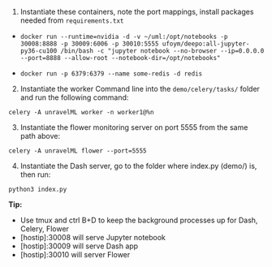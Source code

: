 1. Instantiate these containers, note the port mappings, install packages needed from `requirements.txt`

* `docker run --runtime=nvidia -d -v ~/uml:/opt/notebooks -p 30008:8888 -p 30009:6006 -p 30010:5555 ufoym/deepo:all-jupyter-py36-cu100 /bin/bash -c "jupyter notebook --no-browser --ip=0.0.0.0 --port=8888 --allow-root --notebook-dir=/opt/notebooks"`

* `docker run -p 6379:6379 --name some-redis -d redis`

2. Instantiate the worker 
Command line into the `demo/celery/tasks/` folder and run the following command:

`celery -A unravelML worker -n worker1@%n`

3. Instantiate the flower monitoring server on port 5555 from the same path above:

`celery -A unravelML flower --port=5555`

4. Instantiate the Dash server, go to the folder where index.py (demo/) is, then run:

`python3 index.py`

**Tip:** 

* Use tmux and ctrl B+D to keep the background processes up for Dash, Celery, Flower
* [hostip]:30008 will serve Jupyter notebook
* [hostip]:30009 will serve Dash app
* [hostip]:30010 will server Flower
